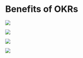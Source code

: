 # Benefits of OKRs

![](../../images/10-okr-benefits-part-1.svg)

![](../../images/11-okr-benefits-part-2.svg)

![](../../images/12-okr-benefits-part-3.svg)

![](../../images/21-transparency.svg)
